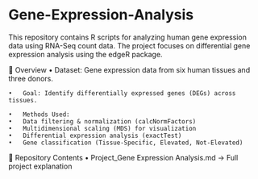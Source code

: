 # Gene-Expression-Analysis
This repository contains R scripts for analyzing human gene expression data using RNA-Seq count data. The project focuses on differential gene expression analysis using the edgeR package.

📌 Overview
	•	Dataset: Gene expression data from six human tissues and three donors.
 
	•	Goal: Identify differentially expressed genes (DEGs) across tissues.
 
	•	Methods Used:
	•	Data filtering & normalization (calcNormFactors)
	•	Multidimensional scaling (MDS) for visualization
	•	Differential expression analysis (exactTest)
	•	Gene classification (Tissue-Specific, Elevated, Not-Elevated)

📂 Repository Contents
	•	Project_Gene Expression Analysis.md → Full project explanation
